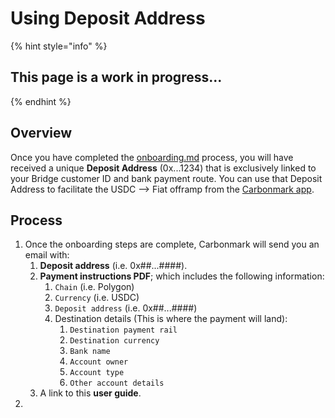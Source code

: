 # Using Deposit Address

{% hint style="info" %}
## This page is a work in progress...
{% endhint %}

## Overview

Once you have completed the [onboarding.md](onboarding.md "mention") process, you will have received a unique **Deposit Address** (0x...1234) that is exclusively linked to your Bridge customer ID and bank payment route. You can use that Deposit Address to facilitate the USDC --> Fiat offramp from the [Carbonmark app](https://forms.zohopublic.com/carbonmark/form/OfframptoBankRequest/formperma/l1l1dm5JWpRBREjJGrBJyiUjPVn2C9QwJogKMCFkJYQ).

## Process

1. Once the onboarding steps are complete, Carbonmark will send you an email with:
   1. **Deposit address** (i.e. 0x##...####).
   2. **Payment instructions PDF**; which includes the following information:
      1. `Chain` (i.e. Polygon)
      2. `Currency` (i.e. USDC)
      3. `Deposit address` (i.e.  0x##...####)
      4. Destination details (This is where the payment will land):
         1. `Destination payment rail`&#x20;
         2. `Destination currency`
         3. `Bank name`
         4. `Account owner`
         5. `Account type`
         6. `Other account details`
   3. A link to this **user guide**.
2.

